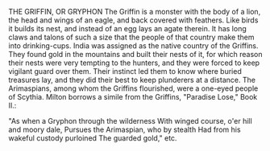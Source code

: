 THE GRIFFIN, OR GRYPHON
  The Griffin is a monster with the body of a lion, the head and wings
  of an eagle, and back covered with feathers. Like birds it builds
  its nest, and instead of an egg lays an agate therein. It has long
  claws and talons of such a size that the people of that country make
  them into drinking-cups. India was assigned as the native country of
  the Griffins. They found gold in the mountains and built their nests
  of it, for which reason their nests were very tempting to the hunters,
  and they were forced to keep vigilant guard over them. Their
  instinct led them to know where buried treasures lay, and they did
  their best to keep plunderers at a distance. The Arimaspians, among
  whom the Griffins flourished, were a one-eyed people of Scythia.
  Milton borrows a simile from the Griffins, "Paradise Lose," Book
  II.:

  "As when a Gryphon through the wilderness
  With winged course, o'er hill and moory dale,
  Pursues the Arimaspian, who by stealth
  Had from his wakeful custody purloined
  The guarded gold," etc.
